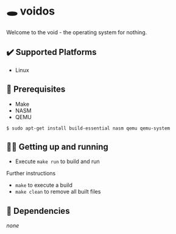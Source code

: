 # 🕳️ voidos

Welcome to the void - the operating system for nothing.

## ✔️ Supported Platforms

- Linux

## 🚀 Prerequisites

- Make
- NASM
- QEMU

```
$ sudo apt-get install build-essential nasm qemu qemu-system
```

## 👨‍💻 Getting up and running

- Execute `make run` to build and run

Further instructions

- `make` to execute a build
- `make clean` to remove all built files

## 🔗 Dependencies

*none*
